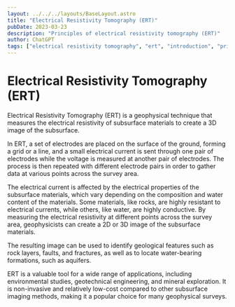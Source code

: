 ```yaml
---
layout: ../../../layouts/BaseLayout.astro
title: "Electrical Resistivity Tomography (ERT)"
pubDate: 2023-03-23
description: "Principles of electrical resistivity tomography (ERT)"
author: ChatGPT
tags: ["electrical resistivity tomography", "ert", "introduction", "principles"]
---
```


# Electrical Resistivity Tomography (ERT)

Electrical Resistivity Tomography (ERT) is a geophysical technique that measures the electrical resistivity of subsurface materials to create a 3D image of the subsurface.

In ERT, a set of electrodes are placed on the surface of the ground, forming a grid or a line, and a small electrical current is sent through one pair of electrodes while the voltage is measured at another pair of electrodes. The process is then repeated with different electrode pairs in order to gather data at various points across the survey area.

The electrical current is affected by the electrical properties of the subsurface materials, which vary depending on the composition and water content of the materials. Some materials, like rocks, are highly resistant to electrical currents, while others, like water, are highly conductive. By measuring the electrical resistivity at different points across the survey area, geophysicists can create a 2D or 3D image of the subsurface materials.

The resulting image can be used to identify geological features such as rock layers, faults, and fractures, as well as to locate water-bearing formations, such as aquifers.

ERT is a valuable tool for a wide range of applications, including environmental studies, geotechnical engineering, and mineral exploration. It is non-invasive and relatively low-cost compared to other subsurface imaging methods, making it a popular choice for many geophysical surveys.
